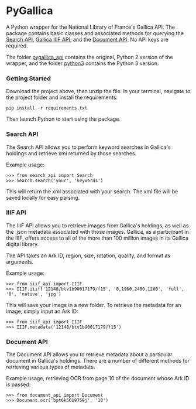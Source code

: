 # PyGallica
A Python wrapper for the National Library of France's Gallica API.
The package contains basic classes and associated methods for querying the [Search API](http://api.bnf.fr/api-gallica-de-recherche), [Gallica IIIF API](http://api.bnf.fr/api-iiif-de-recuperation-des-images-de-gallica), and the [Document API](http://api.bnf.fr/api-document-de-gallica). No API keys are required.

The folder [pygallica_api](https://github.com/ian-nai/PyGallica/tree/master/pygallica_api) contains the original, Python 2 version of the wrapper, and the folder [python3](https://github.com/ian-nai/PyGallica/tree/master/python3) contains the Python 3 version.

### Getting Started

Download the project above, then unzip the file. In your terminal, navigate to the project folder and install the requirements:

```
pip install -r requirements.txt
```
Then launch Python to start using the package.

### Search API

The Search API allows you to perform keyword searches in Gallica's holdings and retrieve xml returned by those searches.

Example usage:
```
>>> from search_api import Search
>>> Search.search('your', 'keywords')
````
This will return the xml associated with your search. The xml file will be saved locally for easy parsing.

### IIIF API

The IIIF API allows you to retrieve images from Gallica's holdings, as well as the .json metadata associated with those images. Gallica, as a participant in the IIIF, offers access to all of the more than 100 million images in its Gallica digital library.

The API takes an Ark ID, region, size, rotation, quality, and format as arguments.

Example usage:
```
>>> from iiif_api import IIIF
>>> IIIF.iiif('12148/btv1b90017179/f15', '0,1900,2400,1200', 'full', '0', 'native', 'jpg')
```
This will save your image in a new folder. To retrieve the metadata for an image, simply input an Ark ID:
```
>>> from iiif_api import IIIF
>>> IIIF.metadata('12148/btv1b90017179/f15')
```

### Document API

The Document API allows you to retrieve metadata about a particular document in Gallica's holdings. There are a number of different methods for retrieving various types of metadata.

Example usage, retrieving OCR from page 10 of the document whose Ark ID is passed:
```
>>> from document_api import Document
>>> Document.ocr('bpt6k5619759j', '10')
```
